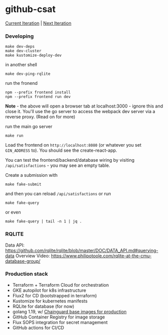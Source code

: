 # github-csat

[Current Iteration](https://github.com/orgs/github-csat/projects/1/views/2) | [Next Iteration](https://github.com/orgs/github-csat/projects/1/views/3)

### Developing

```shell
make dev-deps
make dev-cluster
make kustomize-deploy-dev
```
in another shell

```
make dev-ping-rqlite
```

run the fronend

```
npm --prefix frontend install
npm --prefix frontend run dev
```

**Note** - the above will open a browser tab at localhost:3000 - ignore this and close it. You'll use
the go server to access the webpack dev server via a reverse proxy. (Read on for more)

run the main go server

```
make run
```

Load the frontend on `http://localhost:8080` (or whatever you set `GIN_ADDRESS` to). You should see the create-react-app.

You can test the frontend/backend/database wiring by visiting `/api/satisfactions` - you may see an empty table.

Create a submission with

```
make fake-submit
```

and then you can reload `/api/satisfactions` or run

```
make fake-query
```

or even

```
make fake-query | tail -n 1 | jq .
```

### RQLITE

Data API: https://github.com/rqlite/rqlite/blob/master/DOC/DATA_API.md#querying-data
Overview Video: https://www.philipotoole.com/rqlite-at-the-cmu-database-group/

### Production stack

- Terraform + Terraform Cloud for orchestration
- GKE autopilot for k8s infrastructure
- Flux2 for CD (bootstrapped in terraform)
- Kustomize for kubernetes manifests
- RQLite for database (for now)
- golang 1.19, w/ [Chainguard base images for production](https://github.com/chainguard-images/images/tree/main/images/go#dockerfile-example)
- GitHub Container Registry for image storage
- Flux SOPS integration for secret management
- GitHub actions for CI/CD
